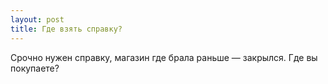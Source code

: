 ```yaml
---
layout: post 
title: Где взять справку? 
--- 
```

Срочно нужен справку, магазин где брала раньше — закрылся. Где вы покупаете?